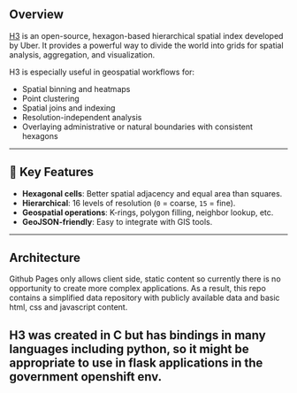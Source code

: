 ## Overview
[H3](https://h3geo.org/) is an open-source, hexagon-based hierarchical spatial 
index developed by Uber. It provides a powerful way to divide the world into 
grids for spatial analysis, aggregation, and visualization.

H3 is especially useful in geospatial workflows for:
- Spatial binning and heatmaps
- Point clustering
- Spatial joins and indexing
- Resolution-independent analysis
- Overlaying administrative or natural boundaries with consistent hexagons

---

## 🔹 Key Features

- **Hexagonal cells**: Better spatial adjacency and equal area than squares.
- **Hierarchical**: 16 levels of resolution (`0` = coarse, `15` = fine).
- **Geospatial operations**: K-rings, polygon filling, neighbor lookup, etc.
- **GeoJSON-friendly**: Easy to integrate with GIS tools.

---
## Architecture 
Github Pages only allows client side, static content so currently there is no 
opportunity to create more complex applications. As a result, this repo contains
a simplified data repository with publicly available data and basic html, css
and javascript content. 

H3 was created in C but has bindings in many languages including python, so it
might be appropriate to use in flask applications in the government openshift 
env.
--
